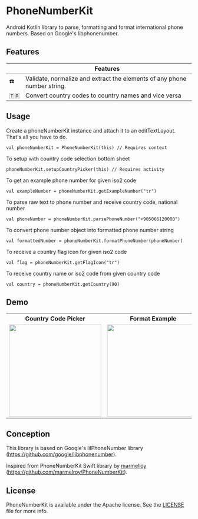 # PhoneNumberKit
Android Kotlin library to parse, formatting and format international phone numbers.
Based on Google's libphonenumber.


## Features

| |Features |
--------------------------|------------------------------------------------------------
:phone: | Validate, normalize and extract the elements of any phone number string.
:tr: | Convert country codes to country names and vice versa


## Usage

Create a phoneNumberKit instance and attach it to an editTextLayout. That's all you have to do.
```
val phoneNumberKit = PhoneNumberKit(this) // Requires context
```
To setup with country code selection bottom sheet
```
phoneNumberKit.setupCountryPicker(this) // Requires activity
```
To get an example phone number for given iso2 code
```
val exampleNumber = phoneNumberKit.getExampleNumber("tr")
```
To parse raw text to phone number and receive country code, national number
```
val phoneNumber = phoneNumberKit.parsePhoneNumber("+905066120000")
```
To convert phone number object into formatted phone number string
```
val formattedNumber = phoneNumberKit.formatPhoneNumber(phoneNumber)
```
To receive a country flag icon for given iso2 code
```
val flag = phoneNumberKit.getFlagIcon("tr")
```
To receive country name or iso2 code from given country code
```
val country = phoneNumberKit.getCountry(90)
```

## Demo
<table>
	<tr>
		<th>Country Code Picker</th>
		<th>Format Example</th>
		<th>Format Example</th>
 	</tr>
 	<tr>
  		<td><img src="https://github.com/ibrahimsn98/PhoneNumberKit/blob/master/art/ss3.jpg" width="250" /></td>
   		<td><img src="https://github.com/ibrahimsn98/PhoneNumberKit/blob/master/art/ss1.jpg" width="250" /></td>
		<td><img src="https://github.com/ibrahimsn98/PhoneNumberKit/blob/master/art/ss2.jpg" width="250" /></td>
 	</tr>
</table>


## Conception
This library is based on Google's lilPhoneNumber library (https://github.com/google/libphonenumber).

Inspired from PhoneNumberKit Swift library by [marmelloy](https://github.com/marmelroy) (https://github.com/marmelroy/PhoneNumberKit).

## License
PhoneNumberKit is available under the Apache license. See the [LICENSE](https://github.com/ibrahimsn98/PhoneNumberKit/blob/master/LICENSE) file for more info.




